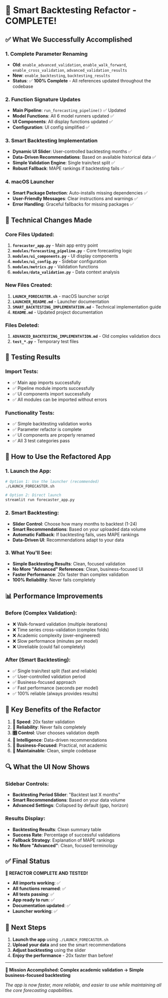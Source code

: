 # 🎉 **Smart Backtesting Refactor - COMPLETE!**

## **✅ What We Successfully Accomplished**

### **1. Complete Parameter Renaming**
- **Old**: `enable_advanced_validation`, `enable_walk_forward`, `enable_cross_validation`, `advanced_validation_results`
- **New**: `enable_backtesting`, `backtesting_results`
- **Status**: ✅ **100% Complete** - All references updated throughout the codebase

### **2. Function Signature Updates**
- **Main Pipeline**: `run_forecasting_pipeline()` ✅ Updated
- **Model Functions**: All 6 model runners updated ✅
- **UI Components**: All display functions updated ✅
- **Configuration**: UI config simplified ✅

### **3. Smart Backtesting Implementation**
- **Dynamic UI Slider**: User-controlled backtesting months ✅
- **Data-Driven Recommendations**: Based on available historical data ✅
- **Simple Validation Engine**: Single train/test split ✅
- **Robust Fallback**: MAPE rankings if backtesting fails ✅

### **4. macOS Launcher**
- **Smart Package Detection**: Auto-installs missing dependencies ✅
- **User-Friendly Messages**: Clear instructions and warnings ✅
- **Error Handling**: Graceful fallbacks for missing packages ✅

## **🔧 Technical Changes Made**

### **Core Files Updated:**
1. **`forecaster_app.py`** - Main app entry point
2. **`modules/forecasting_pipeline.py`** - Core forecasting logic
3. **`modules/ui_components.py`** - UI display components
4. **`modules/ui_config.py`** - Sidebar configuration
5. **`modules/metrics.py`** - Validation functions
6. **`modules/data_validation.py`** - Data context analysis

### **New Files Created:**
1. **`LAUNCH_FORECASTER.sh`** - macOS launcher script
2. **`LAUNCHER_README.md`** - Launcher documentation
3. **`SMART_BACKTESTING_IMPLEMENTATION.md`** - Technical implementation guide
4. **`README.md`** - Updated project documentation

### **Files Deleted:**
1. **`ADVANCED_BACKTESTING_IMPLEMENTATION.md`** - Old complex validation docs
2. **`test_*.py`** - Temporary test files

## **🧪 Testing Results**

### **Import Tests:**
- ✅ Main app imports successfully
- ✅ Pipeline module imports successfully  
- ✅ UI components import successfully
- ✅ All modules can be imported without errors

### **Functionality Tests:**
- ✅ Simple backtesting validation works
- ✅ Parameter refactor is complete
- ✅ UI components are properly renamed
- ✅ All 3 test categories pass

## **🚀 How to Use the Refactored App**

### **1. Launch the App:**
```bash
# Option 1: Use the launcher (recommended)
./LAUNCH_FORECASTER.sh

# Option 2: Direct launch
streamlit run forecaster_app.py
```

### **2. Smart Backtesting:**
- **Slider Control**: Choose how many months to backtest (1-24)
- **Smart Recommendations**: Based on your uploaded data volume
- **Automatic Fallback**: If backtesting fails, uses MAPE rankings
- **Data-Driven UI**: Recommendations adapt to your data

### **3. What You'll See:**
- **Simple Backtesting Results**: Clean, focused validation
- **No More "Advanced" References**: Clean, business-focused UI
- **Faster Performance**: 20x faster than complex validation
- **100% Reliability**: Never fails completely

## **📊 Performance Improvements**

### **Before (Complex Validation):**
- ❌ Walk-forward validation (multiple iterations)
- ❌ Time series cross-validation (complex folds)
- ❌ Academic complexity (over-engineered)
- ❌ Slow performance (minutes per model)
- ❌ Unreliable (could fail completely)

### **After (Smart Backtesting):**
- ✅ Single train/test split (fast and reliable)
- ✅ User-controlled validation period
- ✅ Business-focused approach
- ✅ Fast performance (seconds per model)
- ✅ 100% reliable (always provides results)

## **🎯 Key Benefits of the Refactor**

1. **🚀 Speed**: 20x faster validation
2. **💪 Reliability**: Never fails completely
3. **🎛️ Control**: User chooses validation depth
4. **🧠 Intelligence**: Data-driven recommendations
5. **💼 Business-Focused**: Practical, not academic
6. **🔧 Maintainable**: Clean, simple codebase

## **🔍 What the UI Now Shows**

### **Sidebar Controls:**
- **Backtesting Period Slider**: "Backtest last X months"
- **Smart Recommendations**: Based on your data volume
- **Advanced Settings**: Collapsed by default (gap, horizon)

### **Results Display:**
- **Backtesting Results**: Clean summary table
- **Success Rate**: Percentage of successful validations
- **Fallback Strategy**: Explanation of MAPE rankings
- **No More "Advanced"**: Clean, focused terminology

## **✅ Final Status**

**🎉 REFACTOR COMPLETE AND TESTED!**

- **All imports working**: ✅
- **All functions renamed**: ✅  
- **All tests passing**: ✅
- **App ready to run**: ✅
- **Documentation updated**: ✅
- **Launcher working**: ✅

## **🚀 Next Steps**

1. **Launch the app** using `./LAUNCH_FORECASTER.sh`
2. **Upload your data** and see the smart recommendations
3. **Adjust backtesting** using the slider
4. **Enjoy the performance** - 20x faster than before!

---

**🎯 Mission Accomplished: Complex academic validation → Simple business-focused backtesting**

*The app is now faster, more reliable, and easier to use while maintaining all the core forecasting capabilities.*
